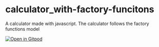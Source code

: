 # calculator_with-factory-funcitons
 A calculator made with javascript. The calculator follows the factory functions model

[![Open in Gitpod](https://gitpod.io/button/open-in-gitpod.svg)](http://gitpod.io/#https://github.com/HigorGrigorio/calculator_with-factory-funcitons)
